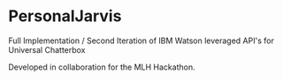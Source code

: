 # PersonalJarvis
Full Implementation / Second Iteration of IBM Watson leveraged API's for Universal Chatterbox 

Developed in collaboration for the MLH Hackathon.
